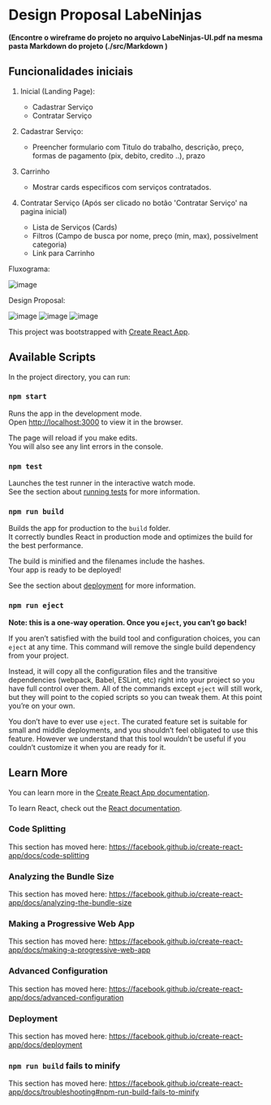 # Design Proposal LabeNinjas 

__(Encontre o wireframe do projeto no arquivo LabeNinjas-UI.pdf na mesma pasta Markdown do projeto (./src/Markdown )__

## Funcionalidades iniciais

1. Inicial (Landing Page):
    - Cadastrar Serviço
    - Contratar Serviço

2. Cadastrar Serviço:
    - Preencher formulario com Titulo do trabalho, descrição, preço, formas de pagamento (pix, debito, credito ..), prazo

3. Carrinho
    - Mostrar cards especificos com serviços contratados. 

4. Contratar Serviço (Após ser clicado no botão 'Contratar Serviço' na pagina inicial)
    - Lista de Serviços (Cards)
    - Filtros (Campo de busca por nome, preço (min, max), possivelment categoria)
    - Link para Carrinho



Fluxograma: 

![image](https://user-images.githubusercontent.com/99181273/163043773-da8c0a40-b75c-43d6-8c5f-cb1927df8348.png)


Design Proposal: 

![image](https://user-images.githubusercontent.com/99181273/163043853-0ea8aa51-8334-4ec0-a70b-8e5391b4cd2e.png)
![image](https://user-images.githubusercontent.com/99181273/163043890-dd37f23a-3e49-4ce0-ba62-0dbda138416a.png)
![image](https://user-images.githubusercontent.com/99181273/163043931-ee061a9d-0f68-4cf1-be13-f399f080fcd7.png)











This project was bootstrapped with [Create React App](https://github.com/facebook/create-react-app).

## Available Scripts

In the project directory, you can run:

### `npm start`

Runs the app in the development mode.<br />
Open [http://localhost:3000](http://localhost:3000) to view it in the browser.

The page will reload if you make edits.<br />
You will also see any lint errors in the console.

### `npm test`

Launches the test runner in the interactive watch mode.<br />
See the section about [running tests](https://facebook.github.io/create-react-app/docs/running-tests) for more information.

### `npm run build`

Builds the app for production to the `build` folder.<br />
It correctly bundles React in production mode and optimizes the build for the best performance.

The build is minified and the filenames include the hashes.<br />
Your app is ready to be deployed!

See the section about [deployment](https://facebook.github.io/create-react-app/docs/deployment) for more information.

### `npm run eject`

**Note: this is a one-way operation. Once you `eject`, you can’t go back!**

If you aren’t satisfied with the build tool and configuration choices, you can `eject` at any time. This command will remove the single build dependency from your project.

Instead, it will copy all the configuration files and the transitive dependencies (webpack, Babel, ESLint, etc) right into your project so you have full control over them. All of the commands except `eject` will still work, but they will point to the copied scripts so you can tweak them. At this point you’re on your own.

You don’t have to ever use `eject`. The curated feature set is suitable for small and middle deployments, and you shouldn’t feel obligated to use this feature. However we understand that this tool wouldn’t be useful if you couldn’t customize it when you are ready for it.

## Learn More

You can learn more in the [Create React App documentation](https://facebook.github.io/create-react-app/docs/getting-started).

To learn React, check out the [React documentation](https://reactjs.org/).

### Code Splitting

This section has moved here: https://facebook.github.io/create-react-app/docs/code-splitting

### Analyzing the Bundle Size

This section has moved here: https://facebook.github.io/create-react-app/docs/analyzing-the-bundle-size

### Making a Progressive Web App

This section has moved here: https://facebook.github.io/create-react-app/docs/making-a-progressive-web-app

### Advanced Configuration

This section has moved here: https://facebook.github.io/create-react-app/docs/advanced-configuration

### Deployment

This section has moved here: https://facebook.github.io/create-react-app/docs/deployment

### `npm run build` fails to minify

This section has moved here: https://facebook.github.io/create-react-app/docs/troubleshooting#npm-run-build-fails-to-minify
